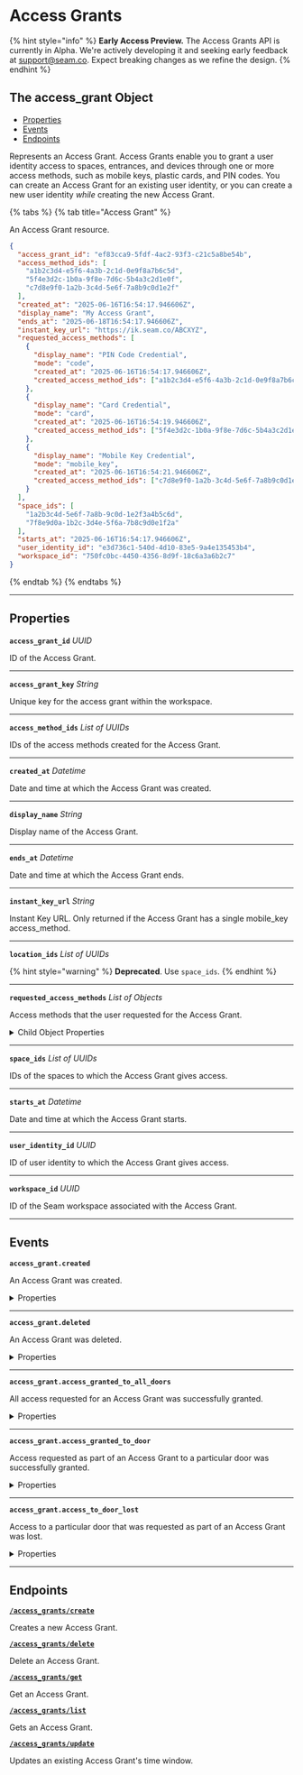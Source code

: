 # Access Grants
{% hint style="info" %}
**Early Access Preview.** The Access Grants API is currently in Alpha. We're actively developing it and seeking early feedback at [support@seam.co](mailto:support@seam.co). Expect breaking changes as we refine the design.
{% endhint %}

## The access_grant Object

- [Properties](./#properties)
- [Events](./#events)
- [Endpoints](./#endpoints)


Represents an Access Grant. Access Grants enable you to grant a user identity access to spaces, entrances, and devices through one or more access methods, such as mobile keys, plastic cards, and PIN codes. You can create an Access Grant for an existing user identity, or you can create a new user identity *while* creating the new Access Grant.

{% tabs %}
{% tab title="Access Grant" %}

An Access Grant resource.

```json
{
  "access_grant_id": "ef83cca9-5fdf-4ac2-93f3-c21c5a8be54b",
  "access_method_ids": [
    "a1b2c3d4-e5f6-4a3b-2c1d-0e9f8a7b6c5d",
    "5f4e3d2c-1b0a-9f8e-7d6c-5b4a3c2d1e0f",
    "c7d8e9f0-1a2b-3c4d-5e6f-7a8b9c0d1e2f"
  ],
  "created_at": "2025-06-16T16:54:17.946606Z",
  "display_name": "My Access Grant",
  "ends_at": "2025-06-18T16:54:17.946606Z",
  "instant_key_url": "https://ik.seam.co/ABCXYZ",
  "requested_access_methods": [
    {
      "display_name": "PIN Code Credential",
      "mode": "code",
      "created_at": "2025-06-16T16:54:17.946606Z",
      "created_access_method_ids": ["a1b2c3d4-e5f6-4a3b-2c1d-0e9f8a7b6c5d"]
    },
    {
      "display_name": "Card Credential",
      "mode": "card",
      "created_at": "2025-06-16T16:54:19.946606Z",
      "created_access_method_ids": ["5f4e3d2c-1b0a-9f8e-7d6c-5b4a3c2d1e0f"]
    },
    {
      "display_name": "Mobile Key Credential",
      "mode": "mobile_key",
      "created_at": "2025-06-16T16:54:21.946606Z",
      "created_access_method_ids": ["c7d8e9f0-1a2b-3c4d-5e6f-7a8b9c0d1e2f"]
    }
  ],
  "space_ids": [
    "1a2b3c4d-5e6f-7a8b-9c0d-1e2f3a4b5c6d",
    "7f8e9d0a-1b2c-3d4e-5f6a-7b8c9d0e1f2a"
  ],
  "starts_at": "2025-06-16T16:54:17.946606Z",
  "user_identity_id": "e3d736c1-540d-4d10-83e5-9a4e135453b4",
  "workspace_id": "750fc0bc-4450-4356-8d9f-18c6a3a6b2c7"
}
```
{% endtab %}
{% endtabs %}

---
## Properties

**`access_grant_id`** *UUID*

ID of the Access Grant.




---

**`access_grant_key`** *String*

Unique key for the access grant within the workspace.




---

**`access_method_ids`** *List* *of UUIDs*

IDs of the access methods created for the Access Grant.




---

**`created_at`** *Datetime*

Date and time at which the Access Grant was created.




---

**`display_name`** *String*

Display name of the Access Grant.




---

**`ends_at`** *Datetime*

Date and time at which the Access Grant ends.




---

**`instant_key_url`** *String*

Instant Key URL. Only returned if the Access Grant has a single mobile_key access_method.




---

**`location_ids`** *List* *of UUIDs*


{% hint style="warning" %}
**Deprecated**. Use `space_ids`.
{% endhint %}



---

**`requested_access_methods`** *List* *of Objects*

Access methods that the user requested for the Access Grant.



<details>
  <summary>Child Object Properties</summary>
<strong><code>created_access_method_ids</code></strong> <i>List</i> <i>of UUIDs</i>

  IDs of the access methods created for the requested access method.
<strong><code>created_at</code></strong> <i>Datetime</i>

  Date and time at which the requested access method was added to the Access Grant.
<strong><code>display_name</code></strong> <i>String</i>

  Display name of the access method.
<strong><code>mode</code></strong> <i>Enum</i>

  Access method mode. Supported values: `code`, `card`, `mobile_key`.
<details>
    <summary>Enum values:</summary>

    - <code>code</code>
    - <code>card</code>
    - <code>mobile_key</code>
</details>
</details>

---

**`space_ids`** *List* *of UUIDs*

IDs of the spaces to which the Access Grant gives access.




---

**`starts_at`** *Datetime*

Date and time at which the Access Grant starts.




---

**`user_identity_id`** *UUID*

ID of user identity to which the Access Grant gives access.




---

**`workspace_id`** *UUID*

ID of the Seam workspace associated with the Access Grant.




---


## Events

**`access_grant.created`**

An Access Grant was created.

<details>

<summary>Properties</summary>

<strong><code>access_grant_id</code></strong> <i>UUID</i>

  ID of the affected Access Grant.

<strong><code>created_at</code></strong> <i>Datetime</i>

  Date and time at which the event was created.

<strong><code>event_id</code></strong> <i>UUID</i>

  ID of the event.

<strong><code>event_type</code></strong> <i>Enum</i>

  Value: `access_grant.created`

<strong><code>occurred_at</code></strong> <i>Datetime</i>

  Date and time at which the event occurred.

<strong><code>workspace_id</code></strong> <i>UUID</i>

  ID of the [workspace](../../core-concepts/workspaces/README.md) associated with the event.
</details>

---

**`access_grant.deleted`**

An Access Grant was deleted.

<details>

<summary>Properties</summary>

<strong><code>access_grant_id</code></strong> <i>UUID</i>

  ID of the affected Access Grant.

<strong><code>created_at</code></strong> <i>Datetime</i>

  Date and time at which the event was created.

<strong><code>event_id</code></strong> <i>UUID</i>

  ID of the event.

<strong><code>event_type</code></strong> <i>Enum</i>

  Value: `access_grant.deleted`

<strong><code>occurred_at</code></strong> <i>Datetime</i>

  Date and time at which the event occurred.

<strong><code>workspace_id</code></strong> <i>UUID</i>

  ID of the [workspace](../../core-concepts/workspaces/README.md) associated with the event.
</details>

---

**`access_grant.access_granted_to_all_doors`**

All access requested for an Access Grant was successfully granted.

<details>

<summary>Properties</summary>

<strong><code>access_grant_id</code></strong> <i>UUID</i>

  ID of the affected Access Grant.

<strong><code>created_at</code></strong> <i>Datetime</i>

  Date and time at which the event was created.

<strong><code>event_id</code></strong> <i>UUID</i>

  ID of the event.

<strong><code>event_type</code></strong> <i>Enum</i>

  Value: `access_grant.access_granted_to_all_doors`

<strong><code>occurred_at</code></strong> <i>Datetime</i>

  Date and time at which the event occurred.

<strong><code>workspace_id</code></strong> <i>UUID</i>

  ID of the [workspace](../../core-concepts/workspaces/README.md) associated with the event.
</details>

---

**`access_grant.access_granted_to_door`**

Access requested as part of an Access Grant to a particular door was successfully granted.

<details>

<summary>Properties</summary>

<strong><code>access_grant_id</code></strong> <i>UUID</i>

  ID of the affected Access Grant.

<strong><code>acs_entrance_id</code></strong> <i>UUID</i>

  ID of the affected [entrance](https://docs.seam.co/latest/capability-guides/retrieving-entrance-details).

<strong><code>created_at</code></strong> <i>Datetime</i>

  Date and time at which the event was created.

<strong><code>event_id</code></strong> <i>UUID</i>

  ID of the event.

<strong><code>event_type</code></strong> <i>Enum</i>

  Value: `access_grant.access_granted_to_door`

<strong><code>occurred_at</code></strong> <i>Datetime</i>

  Date and time at which the event occurred.

<strong><code>workspace_id</code></strong> <i>UUID</i>

  ID of the [workspace](../../core-concepts/workspaces/README.md) associated with the event.
</details>

---

**`access_grant.access_to_door_lost`**

Access to a particular door that was requested as part of an Access Grant was lost.

<details>

<summary>Properties</summary>

<strong><code>access_grant_id</code></strong> <i>UUID</i>

  ID of the affected Access Grant.

<strong><code>acs_entrance_id</code></strong> <i>UUID</i>

  ID of the affected [entrance](https://docs.seam.co/latest/capability-guides/retrieving-entrance-details).

<strong><code>created_at</code></strong> <i>Datetime</i>

  Date and time at which the event was created.

<strong><code>event_id</code></strong> <i>UUID</i>

  ID of the event.

<strong><code>event_type</code></strong> <i>Enum</i>

  Value: `access_grant.access_to_door_lost`

<strong><code>occurred_at</code></strong> <i>Datetime</i>

  Date and time at which the event occurred.

<strong><code>workspace_id</code></strong> <i>UUID</i>

  ID of the [workspace](../../core-concepts/workspaces/README.md) associated with the event.
</details>

---

## Endpoints


[**`/access_grants/create`**](./create.md)

Creates a new Access Grant.


[**`/access_grants/delete`**](./delete.md)

Delete an Access Grant.


[**`/access_grants/get`**](./get.md)

Get an Access Grant.


[**`/access_grants/list`**](./list.md)

Gets an Access Grant.


[**`/access_grants/update`**](./update.md)

Updates an existing Access Grant's time window.



